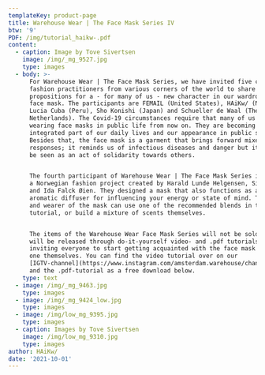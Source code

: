 ```yaml
---
templateKey: product-page
title: Warehouse Wear | The Face Mask Series IV
btw: '9'
PDF: /img/tutorial_haikw-.pdf
content:
  - caption: Image by Tove Sivertsen
    image: /img/_mg_9527.jpg
    type: images
  - body: >-
      For Warehouse Wear | The Face Mask Series, we have invited five critical
      fashion practitioners from various corners of the world to share their
      propositions for a - for many of us - new character in our wardrobes: the
      face mask. The participants are FEMAIL (United States), HAiKw/ (Norway),
      Lucia Cuba (Peru), Sho Konishi (Japan) and Schueller de Waal (The
      Netherlands). The Covid-19 circumstances require that many of us start
      wearing face masks in public life from now on. They are becoming an
      integrated part of our daily lives and our appearance in public space.
      Besides that, the face mask is a garment that brings forward mixed
      responses; it reminds us of infectious diseases and danger but it can also
      be seen as an act of solidarity towards others.


      The fourth participant of Warehouse Wear | The Face Mask Series is HAiKw/,
      a Norwegian fashion project created by Harald Lunde Helgensen, Siv Støldal
      and Ida Falck Øien. They designed a mask that also functions as an
      aromatic diffuser for influencing your energy or state of mind. The maker
      and wearer of the mask can use one of the recommended blends in the
      tutorial, or build a mixture of scents themselves.


      The items of the Warehouse Wear Face Mask Series will not be sold, but
      will be released through do-it-yourself video- and .pdf tutorials -
      inviting everyone to start getting acquainted with the face mask and make
      one themselves. You can find the video tutorial over on our
      [IGTV-channel](https://www.instagram.com/amsterdam.warehouse/channel/),
      and the .pdf-tutorial as a free download below.
    type: text
  - image: /img/_mg_9463.jpg
    type: images
  - image: /img/_mg_9424_low.jpg
    type: images
  - image: /img/low_mg_9395.jpg
    type: images
  - caption: Images by Tove Sivertsen
    image: /img/low_mg_9310.jpg
    type: images
author: HAiKw/
date: '2021-10-01'
---
```


